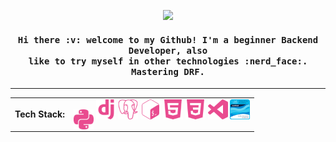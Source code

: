 <p align="center"><img src="https://media.giphy.com/media/2HEAHnj8FOmL6/giphy.gif"><p>

<h4 align="center">
  <samp>
    Hi there :v: welcome to my Github! I'm a beginner Backend Developer, also<br>like to try myself in other technologies :nerd_face:. Mastering DRF.
  </samp>
</h4>

--------------------------------------------------------------------------------------

<table align="center" cellspacing="0" cellpadding="0">
  <tr>
    <td valign="middle">
      <strong>Tech Stack:</strong>
    </td>  
    <td valign="middle">
    <img align="middle" width="32" src="https://github.com/Tvo-Po/Tvo-Po/blob/main/assets/icons/python.svg">
    <img width="32" src="https://github.com/Tvo-Po/Tvo-Po/blob/main/assets/icons/django.svg">
    <img width="32" src="https://github.com/Tvo-Po/Tvo-Po/blob/main/assets/icons/postgresql.svg">
    <img width="32" src="https://github.com/Tvo-Po/Tvo-Po/blob/main/assets/icons/gnubash.svg">
    <img width="32" src="https://github.com/Tvo-Po/Tvo-Po/blob/main/assets/icons/html5.svg">
    <img width="32" src="https://github.com/Tvo-Po/Tvo-Po/blob/main/assets/icons/css3.svg">
    <img width="32" src="https://github.com/Tvo-Po/Tvo-Po/blob/main/assets/icons/visualstudiocode.svg">
    <img width="32" src="https://github.com/Tvo-Po/Tvo-Po/blob/main/assets/cisco_certificate.png">
    </td>
  </tr>  
</table>
